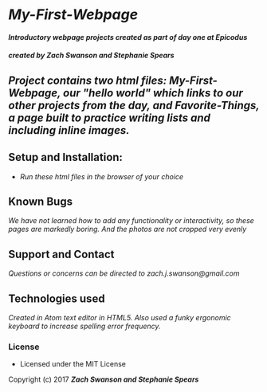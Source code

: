 # _My-First-Webpage_  


#### _Introductory webpage projects created as part of day one at Epicodus_

#### _**created by Zach Swanson and Stephanie Spears**_



## _Project contains two html files: My-First-Webpage, our "hello world" which links to our other projects from the day, and Favorite-Things, a page built to practice writing lists and including inline images._


##  Setup and Installation:
* _Run these html files in the browser of your choice_


## Known Bugs

_We have not learned how to add any functionality or interactivity, so these pages are markedly boring.  And the photos are not cropped very evenly_

## Support and Contact


_Questions or concerns can be directed to zach.j.swanson@gmail.com_

## Technologies used

_Created in Atom text editor in HTML5.  Also used a funky ergonomic keyboard to increase spelling error frequency._

### License

* Licensed under the MIT License

Copyright (c) 2017 **_Zach Swanson and Stephanie Spears_**
